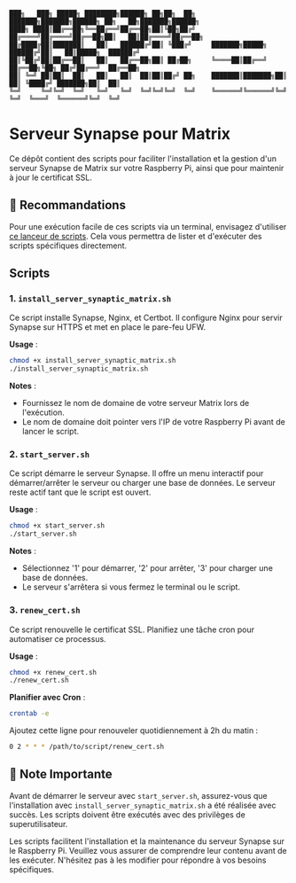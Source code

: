 ```
███╗   ███╗ █████╗ ████████╗██████╗ ██╗██╗  ██╗    ███████╗███████╗██████╗ ██╗   ██╗███████╗██████╗ 
████╗ ████║██╔══██╗╚══██╔══╝██╔══██╗██║╚██╗██╔╝    ██╔════╝██╔════╝██╔══██╗██║   ██║██╔════╝██╔══██╗
██╔████╔██║███████║   ██║   ██████╔╝██║ ╚███╔╝     ███████╗█████╗  ██████╔╝██║   ██║█████╗  ██████╔╝
██║╚██╔╝██║██╔══██║   ██║   ██╔══██╗██║ ██╔██╗     ╚════██║██╔══╝  ██╔══██╗╚██╗ ██╔╝██╔══╝  ██╔══██╗
██║ ╚═╝ ██║██║  ██║   ██║   ██║  ██║██║██╔╝ ██╗    ███████║███████╗██║  ██║ ╚████╔╝ ███████╗██║  ██║
╚═╝     ╚═╝╚═╝  ╚═╝   ╚═╝   ╚═╝  ╚═╝╚═╝╚═╝  ╚═╝    ╚══════╝╚══════╝╚═╝  ╚═╝  ╚═══╝  ╚══════╝╚═╝  ╚═╝
```

# Serveur Synapse pour Matrix

Ce dépôt contient des scripts pour faciliter l'installation et la gestion d'un serveur Synapse de Matrix sur votre Raspberry Pi, ainsi que pour maintenir à jour le certificat SSL.

## 💎 Recommandations

Pour une exécution facile de ces scripts via un terminal, envisagez d'utiliser [ce lanceur de scripts](https://github.com/SECRET-GUEST/tiny-scripts/tree/ALL/linux/launchers/script%20launcher). Cela vous permettra de lister et d'exécuter des scripts spécifiques directement.

## Scripts

### 1. `install_server_synaptic_matrix.sh`

Ce script installe Synapse, Nginx, et Certbot. Il configure Nginx pour servir Synapse sur HTTPS et met en place le pare-feu UFW.

**Usage** :
```bash
chmod +x install_server_synaptic_matrix.sh
./install_server_synaptic_matrix.sh
```

**Notes** :
- Fournissez le nom de domaine de votre serveur Matrix lors de l'exécution.
- Le nom de domaine doit pointer vers l'IP de votre Raspberry Pi avant de lancer le script.

### 2. `start_server.sh`

Ce script démarre le serveur Synapse. Il offre un menu interactif pour démarrer/arrêter le serveur ou charger une base de données. Le serveur reste actif tant que le script est ouvert.

**Usage** :
```bash
chmod +x start_server.sh
./start_server.sh
```

**Notes** :
- Sélectionnez '1' pour démarrer, '2' pour arrêter, '3' pour charger une base de données.
- Le serveur s'arrêtera si vous fermez le terminal ou le script.

### 3. `renew_cert.sh`

Ce script renouvelle le certificat SSL. Planifiez une tâche cron pour automatiser ce processus.

**Usage** :
```bash
chmod +x renew_cert.sh
./renew_cert.sh
```

**Planifier avec Cron** :
```bash
crontab -e
```
Ajoutez cette ligne pour renouveler quotidiennement à 2h du matin :
```bash
0 2 * * * /path/to/script/renew_cert.sh
```

## 📝 Note Importante

Avant de démarrer le serveur avec `start_server.sh`, assurez-vous que l'installation avec `install_server_synaptic_matrix.sh` a été réalisée avec succès. Les scripts doivent être exécutés avec des privilèges de superutilisateur.

Les scripts facilitent l'installation et la maintenance du serveur Synapse sur le Raspberry Pi. Veuillez vous assurer de comprendre leur contenu avant de les exécuter. N'hésitez pas à les modifier pour répondre à vos besoins spécifiques.
